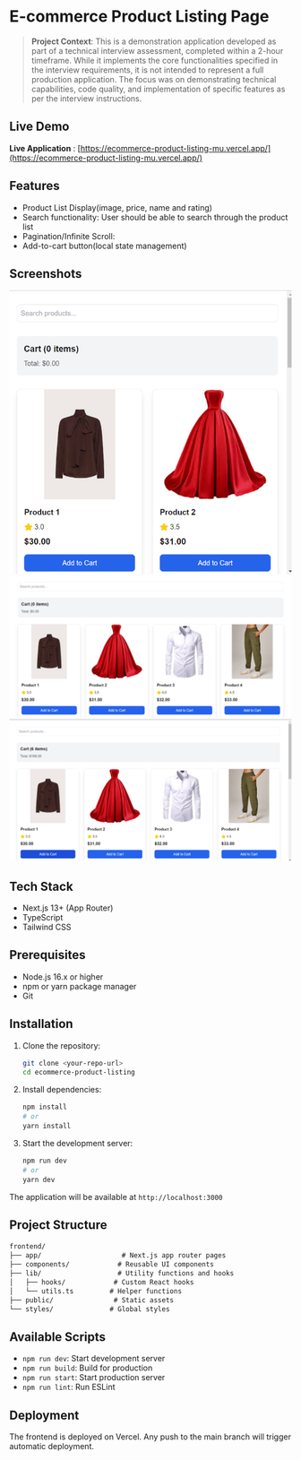 # E-commerce Product Listing Page

> **Project Context**: This is a demonstration application developed as part of a technical interview assessment, completed within a 2-hour timeframe. While it implements the core functionalities specified in the interview requirements, it is not intended to represent a full production application. The focus was on demonstrating technical capabilities, code quality, and implementation of specific features as per the interview instructions.

## Live Demo

**Live Application** : [https://ecommerce-product-listing-mu.vercel.app/](https://ecommerce-product-listing-mu.vercel.app/)

## Features

- Product List Display(image, price, name and rating)
- Search functionality: User should be able to search through the  product list
- Pagination/Infinite Scroll:  
- Add-to-cart button(local state management)

## Screenshots
![alt text](image-2.png)
![alt text](image-1.png)
![alt text](image.png)
## Tech Stack

- Next.js 13+ (App Router)
- TypeScript
- Tailwind CSS

## Prerequisites

- Node.js 16.x or higher
- npm or yarn package manager
- Git

## Installation

1. Clone the repository:
   ```bash
   git clone <your-repo-url>
   cd ecommerce-product-listing
   ```

2. Install dependencies:
   ```bash
   npm install
   # or
   yarn install
   ```

3. Start the development server:
   ```bash
   npm run dev
   # or
   yarn dev
   ```

The application will be available at `http://localhost:3000`

## Project Structure

```
frontend/
├── app/                    # Next.js app router pages
├── components/            # Reusable UI components
├── lib/                   # Utility functions and hooks
│   ├── hooks/            # Custom React hooks
│   └── utils.ts         # Helper functions
├── public/               # Static assets
└── styles/              # Global styles
```

## Available Scripts

- `npm run dev`: Start development server
- `npm run build`: Build for production
- `npm run start`: Start production server
- `npm run lint`: Run ESLint

## Deployment

The frontend is deployed on Vercel. Any push to the main branch will trigger automatic deployment.
